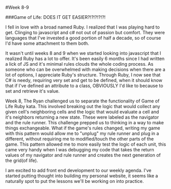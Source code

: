 #Week 8-9

###Game of Life: DOES IT GET EASIER?!?!?!?!?!

I fell in love with a broad named Ruby. I realized that I was playing hard to get.  Clinging to javascript and c# not out of passion but comfort. They were languages that I've invested a good portion of half a decade, so of course I'd have some attachment to them both.  

It wasn't until weeks 8 and 9 when we started looking into javascript that I realized Ruby has a lot to offer. It's been easily 6 months since I had written a lick of JS and it's minimal rules clouds the whole coding process.  As someone who can be overwhelmed with making decisions when there are a lot of options, I appreciate Ruby's structure.  Through Ruby, I now see that C# is needy, requiring very set and get to be defined, when it should know that if I've defined an attribute to a class, OBVIOUSLY I'd like to because to set and retrieve it's value.   

Week 8, The Ryan challenged us to separate the functionality of Game of Life Ruby kata. This involved breaking out the logic that would collect any given cell's neighboring cells and the logic that would evaluate a cell and it's neighbors returning a new state.  These were labeled as the navigator and the rule runner. This challenge prepped us to thinking in a way to make things exchangeable. What if the game's rules changed, writing my game with this pattern would allow me to "unplug" my rule runner and plug in a different, without requiring me to modified/touch the other parts of the game.  This pattern allowed me to more easily test the logic of each unit, this came very handy when I was debugging my code that takes the return values of my navigator and rule runner and creates the next generation of the grid(of life).

I am excited to add front end development to our weekly agenda. I've started putting thought into building my personal website, it seems like a naturally spot to put the lessons we'll be working on into practice. 
